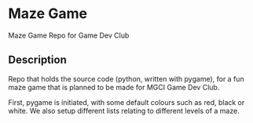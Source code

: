 # Maze Game
Maze Game Repo for Game Dev Club

## Description
Repo that holds the source code (python, written with pygame), for a fun maze game that is planned to be made for MGCI Game Dev Club.

First, pygame is initiated, with some default colours such as red, black or white. We also setup different lists relating to different levels of a maze.
